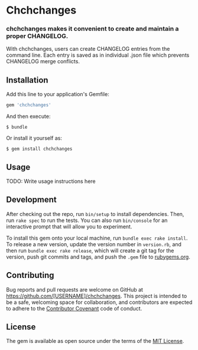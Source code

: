 # Chchchanges

### chchchanges makes it convenient to create and maintain a proper CHANGELOG.

With chchchanges, users can create CHANGELOG entries from the command line. Each
entry is saved as in individual .json file which prevents CHANGELOG merge conflicts.

## Installation

Add this line to your application's Gemfile:

```ruby
gem 'chchchanges'
```

And then execute:

    $ bundle

Or install it yourself as:

    $ gem install chchchanges

## Usage

TODO: Write usage instructions here

## Development

After checking out the repo, run `bin/setup` to install dependencies. Then, run `rake spec` to run the tests. You can also run `bin/console` for an interactive prompt that will allow you to experiment.

To install this gem onto your local machine, run `bundle exec rake install`. To release a new version, update the version number in `version.rb`, and then run `bundle exec rake release`, which will create a git tag for the version, push git commits and tags, and push the `.gem` file to [rubygems.org](https://rubygems.org).

## Contributing

Bug reports and pull requests are welcome on GitHub at https://github.com/[USERNAME]/chchchanges. This project is intended to be a safe, welcoming space for collaboration, and contributors are expected to adhere to the [Contributor Covenant](http://contributor-covenant.org) code of conduct.


## License

The gem is available as open source under the terms of the [MIT License](http://opensource.org/licenses/MIT).
